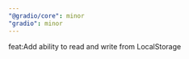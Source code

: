 ```yaml
---
"@gradio/core": minor
"gradio": minor
---
```


feat:Add ability to read and write from LocalStorage
